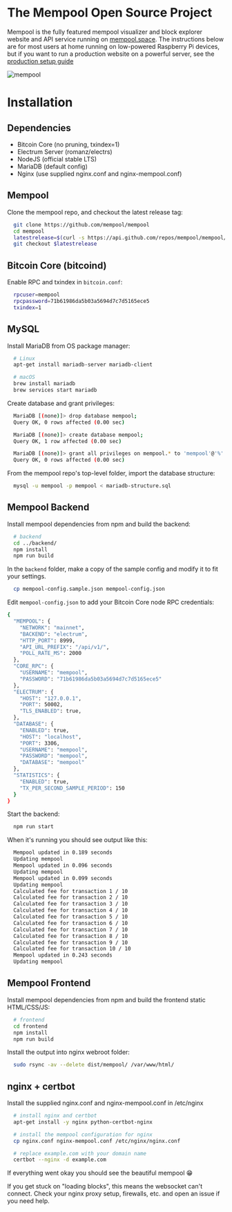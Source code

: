 # The Mempool Open Source Project

Mempool is the fully featured mempool visualizer and block explorer website and API service running on [mempool.space](https://mempool.space/). The instructions below are for most users at home running on low-powered Raspberry Pi devices, but if you want to run a production website on a powerful server, see the [production setup guide](https://github.com/mempool/mempool/tree/master/production)

![mempool](https://pbs.twimg.com/media/Ei8p_flUcAEjfXE?format=jpg&name=4096x4096)

# Installation

## Dependencies

* Bitcoin Core (no pruning, txindex=1)
* Electrum Server (romanz/electrs)
* NodeJS (official stable LTS)
* MariaDB (default config)
* Nginx (use supplied nginx.conf and nginx-mempool.conf)

## Mempool

Clone the mempool repo, and checkout the latest release tag:
```bash
  git clone https://github.com/mempool/mempool
  cd mempool
  latestrelease=$(curl -s https://api.github.com/repos/mempool/mempool/releases/latest|grep tag_name|head -1|cut -d '"' -f4)
  git checkout $latestrelease
```

## Bitcoin Core (bitcoind)

Enable RPC and txindex in `bitcoin.conf`:
```bash
  rpcuser=mempool
  rpcpassword=71b61986da5b03a5694d7c7d5165ece5
  txindex=1
```

## MySQL

Install MariaDB from OS package manager:
```bash
  # Linux
  apt-get install mariadb-server mariadb-client

  # macOS
  brew install mariadb
  brew services start mariadb
```

Create database and grant privileges:
```bash
  MariaDB [(none)]> drop database mempool;
  Query OK, 0 rows affected (0.00 sec)

  MariaDB [(none)]> create database mempool;
  Query OK, 1 row affected (0.00 sec)

  MariaDB [(none)]> grant all privileges on mempool.* to 'mempool'@'%' identified by 'mempool';
  Query OK, 0 rows affected (0.00 sec)
```

From the mempool repo's top-level folder, import the database structure:
```bash
  mysql -u mempool -p mempool < mariadb-structure.sql
```

## Mempool Backend
Install mempool dependencies from npm and build the backend:

```bash
  # backend
  cd ../backend/
  npm install
  npm run build
```

In the `backend` folder, make a copy of the sample config and modify it to fit your settings.

```bash
  cp mempool-config.sample.json mempool-config.json
```

Edit `mempool-config.json` to add your Bitcoin Core node RPC credentials:
```bash
{
  "MEMPOOL": {
    "NETWORK": "mainnet",
    "BACKEND": "electrum",
    "HTTP_PORT": 8999,
    "API_URL_PREFIX": "/api/v1/",
    "POLL_RATE_MS": 2000
  },
  "CORE_RPC": {
    "USERNAME": "mempool",
    "PASSWORD": "71b61986da5b03a5694d7c7d5165ece5"
  },
  "ELECTRUM": {
    "HOST": "127.0.0.1",
    "PORT": 50002,
    "TLS_ENABLED": true,
  },
  "DATABASE": {
    "ENABLED": true,
    "HOST": "localhost",
    "PORT": 3306,
    "USERNAME": "mempool",
    "PASSWORD": "mempool",
    "DATABASE": "mempool"
  },
  "STATISTICS": {
    "ENABLED": true,
    "TX_PER_SECOND_SAMPLE_PERIOD": 150
  }
}
```

Start the backend:

```bash
  npm run start
```

When it's running you should see output like this:

```bash
  Mempool updated in 0.189 seconds
  Updating mempool
  Mempool updated in 0.096 seconds
  Updating mempool
  Mempool updated in 0.099 seconds
  Updating mempool
  Calculated fee for transaction 1 / 10
  Calculated fee for transaction 2 / 10
  Calculated fee for transaction 3 / 10
  Calculated fee for transaction 4 / 10
  Calculated fee for transaction 5 / 10
  Calculated fee for transaction 6 / 10
  Calculated fee for transaction 7 / 10
  Calculated fee for transaction 8 / 10
  Calculated fee for transaction 9 / 10
  Calculated fee for transaction 10 / 10
  Mempool updated in 0.243 seconds
  Updating mempool
```

## Mempool Frontend

Install mempool dependencies from npm and build the frontend static HTML/CSS/JS:

```bash
  # frontend
  cd frontend
  npm install
  npm run build
```

Install the output into nginx webroot folder:

```bash
  sudo rsync -av --delete dist/mempool/ /var/www/html/
```

## nginx + certbot

Install the supplied nginx.conf and nginx-mempool.conf in /etc/nginx

```bash
  # install nginx and certbot
  apt-get install -y nginx python-certbot-nginx

  # install the mempool configuration for nginx
  cp nginx.conf nginx-mempool.conf /etc/nginx/nginx.conf

  # replace example.com with your domain name
  certbot --nginx -d example.com

```

If everything went okay you should see the beautiful mempool :grin:

If you get stuck on "loading blocks", this means the websocket can't connect.
Check your nginx proxy setup, firewalls, etc. and open an issue if you need help.
